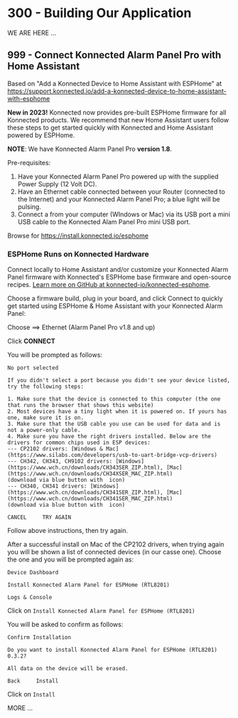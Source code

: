 # 300 - Building Our Application

WE ARE HERE ...




## 999 - Connect Konnected Alarm Panel Pro with Home Assistant

Based on "Add a Konnected Device to Home Assistant with ESPHome" at https://support.konnected.io/add-a-konnected-device-to-home-assistant-with-esphome

**New in 2023!** Konnected now provides pre-built ESPHome firmware for all Konnected products. We recommend that new Home Assistant users follow these steps to get started quickly with Konnected and Home Assistant powered by ESPHome.

**NOTE**: We have Konnected Alarm Panel Pro **version 1.8**.

Pre-requisites: 

1) Have your Konnected Alarm Panel Pro powered up with the supplied Power Supply (12 Volt DC).
2) Have an Ethernet cable connected between your Router (connected to the Internet) and your Konnected Alarm Panel Pro; a blue light will be pulsing.
3) Connect a from your computer (WIndows or Mac) via its USB port a mini USB cable to the Konnected Alam Panel Pro mini USB port.

Browse for https://install.konnected.io/esphome

### ESPHome Runs on Konnected Hardware

Connect locally to Home Assistant and/or customize your Konnected Alarm Panel firmware with Konnected's ESPHome base firmware and open-source recipes. [Learn more on GitHub at konnected-io/konnected-esphome](https://github.com/konnected-io/konnected-esphome).

Choose a firmware build, plug in your board, and click Connect to quickly get started using ESPHome & Home Assistant with your Konnected Alarm Panel:

Choose ==> Ethernet (Alarm Panel Pro v1.8 and up)

Click **CONNECT**

You will be prompted as follows:

```
No port selected

If you didn't select a port because you didn't see your device listed, try the following steps:

1. Make sure that the device is connected to this computer (the one that runs the browser that shows this website)
2. Most devices have a tiny light when it is powered on. If yours has one, make sure it is on.
3. Make sure that the USB cable you use can be used for data and is not a power-only cable.
4. Make sure you have the right drivers installed. Below are the drivers for common chips used in ESP devices:
--- CP2102 drivers: [Windows & Mac](https://www.silabs.com/developers/usb-to-uart-bridge-vcp-drivers)
--- CH342, CH343, CH9102 drivers: [Windows](https://www.wch.cn/downloads/CH343SER_ZIP.html), [Mac](https://www.wch.cn/downloads/CH34XSER_MAC_ZIP.html)
(download via blue button with  icon)
--- CH340, CH341 drivers: [Windows](https://www.wch.cn/downloads/CH341SER_ZIP.html), [Mac](https://www.wch.cn/downloads/CH341SER_MAC_ZIP.html)
(download via blue button with  icon)

CANCEL     TRY AGAIN
```

Follow above instructions, then try again.

After a successful install on Mac of the CP2102 drivers, when trying again you will be shown a list of connected devices (in our casse one). Choose the one and you will be prompted again as:

```
Device Dashboard

Install Konnected Alarm Panel for ESPHome (RTL8201)

Logs & Console
```

Click on ```Install Konnected Alarm Panel for ESPHome (RTL8201)```

You will be asked to confirm as follows:

```
Confirm Installation

Do you want to install Konnected Alarm Panel for ESPHome (RTL8201) 0.3.2?

All data on the device will be erased.

Back     Install
```

Click on ```Install```




MORE ...


